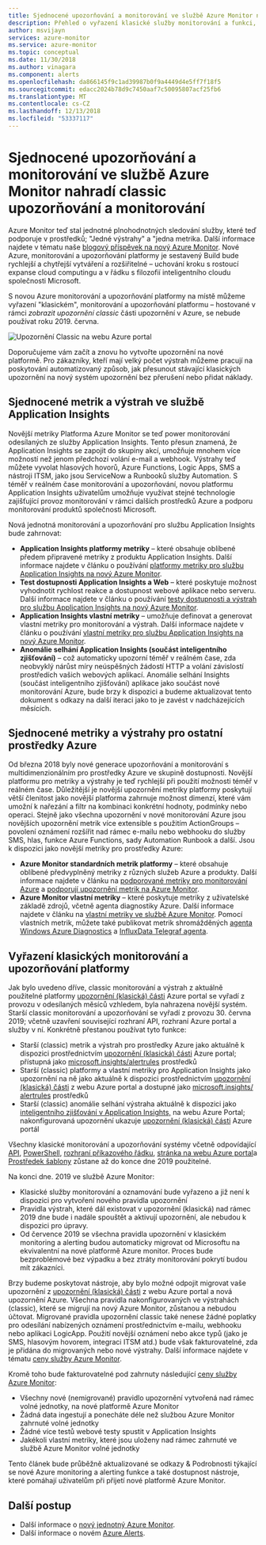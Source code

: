 ```yaml
---
title: Sjednocené upozorňování a monitorování ve službě Azure Monitor nahradí classic upozorňování a monitorování
description: Přehled o vyřazení klasické služby monitorování a funkci, dříve uvedené na webu Azure portal v části upozornění (klasická). Klasické upozorňování a monitorování zahrnuje klasického upozornění metrik pro prostředky Azure, klasického upozornění metrik pro službu Application Insights, upozornění classic webového testu pro službu Application Insights classic vlastních metrik založených na upozornění služby Application Insights a Klasický model výstrahy pro Application Insights SmartDetection v1
author: msvijayn
services: azure-monitor
ms.service: azure-monitor
ms.topic: conceptual
ms.date: 11/30/2018
ms.author: vinagara
ms.component: alerts
ms.openlocfilehash: da866145f9c1ad39987b0f9a4449d4e5ff7f18f5
ms.sourcegitcommit: edacc2024b78d9c7450aaf7c50095807acf25fb6
ms.translationtype: MT
ms.contentlocale: cs-CZ
ms.lasthandoff: 12/13/2018
ms.locfileid: "53337117"
---
```

# <a name="unified-alerting--monitoring-in-azure-monitor-replaces-classic-alerting--monitoring"></a>Sjednocené upozorňování a monitorování ve službě Azure Monitor nahradí classic upozorňování a monitorování

Azure Monitor teď stal jednotné plnohodnotných sledování služby, které teď podporuje v prostředků; "Jedné výstrahy" a "jedna metrika. Další informace najdete v tématu naše [blogový příspěvek na nový Azure Monitor](https://azure.microsoft.com/blog/new-full-stack-monitoring-capabilities-in-azure-monitor/). Nové Azure, monitorování a upozorňování platformy je sestavený Build bude rychlejší a chytřejší vytváření a rozšiřitelné – uchování kroku s rostoucí expanse cloud computingu a v řádku s filozofií inteligentního cloudu společnosti Microsoft. 

S novou Azure monitorování a upozorňování platformy na místě můžeme vyřazení "klasickém", monitorování a upozorňování platformu – hostované v rámci *zobrazit upozornění classic* části upozornění v Azure, se nebude používat roku 2019. června.

 ![Upozornění Classic na webu Azure portal](media/monitoring-classic-retirement/monitor-alert-screen2.png) 

Doporučujeme vám začít a znovu ho vytvořte upozornění na nové platformě. Pro zákazníky, kteří mají velký počet výstrah můžeme pracují na poskytování automatizovaný způsob, jak přesunout stávající klasických upozornění na nový systém upozornění bez přerušení nebo přidat náklady.

## <a name="unified-metrics-and-alerts-in-application-insights"></a>Sjednocené metrik a výstrah ve službě Application Insights

Novější metriky Platforma Azure Monitor se teď power monitorování odesílaných ze služby Application Insights. Tento přesun znamená, že Application Insights se zapojit do skupiny akcí, umožňuje mnohem více možností než jenom předchozí volání e-mail a webhook. Výstrahy teď můžete vyvolat hlasových hovorů, Azure Functions, Logic Apps, SMS a nástroji ITSM, jako jsou ServiceNow a Runbooků služby Automation. S téměř v reálném čase monitorování a upozorňování, novou platformu Application Insights uživatelům umožňuje využívat stejné technologie zajišťující provoz monitorování v rámci dalších prostředků Azure a podporu monitorování produktů společnosti Microsoft.

Nová jednotná monitorování a upozorňování pro službu Application Insights bude zahrnovat:

- **Application Insights platformy metriky** – které obsahuje oblíbené předem připravené metriky z produktu Application Insights. Další informace najdete v článku o používání [platformy metriky pro službu Application Insights na nový Azure Monitor](../application-insights/pre-aggregated-metrics-log-metrics.md#pre-aggregated-metrics).
- **Test dostupnosti Application Insights a Web** – které poskytuje možnost vyhodnotit rychlost reakce a dostupnost webové aplikace nebo serveru. Další informace najdete v článku o používání [testy dostupnosti a výstrah pro službu Application Insights na nový Azure Monitor](../application-insights/app-insights-monitor-web-app-availability.md).
- **Application Insights vlastní metriky** – umožňuje definovat a generovat vlastní metriky pro monitorování a výstrah. Další informace najdete v článku o používání [vlastní metriky pro službu Application Insights na nový Azure Monitor](../application-insights/pre-aggregated-metrics-log-metrics.md#custom-metrics-dimensions-and-pre-aggregation).
- **Anomálie selhání Application Insights (součást inteligentního zjišťování)** – což automaticky upozorní téměř v reálném čase, zda neobvyklý nárůst míry neúspěšných žádostí HTTP a volání závislostí prostředích vašich webových aplikací. Anomálie selhání Insights (součást inteligentního zjišťování) aplikace jako součást nové monitorování Azure, bude brzy k dispozici a budeme aktualizovat tento dokument s odkazy na další iteraci jako to je zavést v nadcházejících měsících.

## <a name="unified-metrics--alerts-for-other-azure-resources"></a>Sjednocené metriky a výstrahy pro ostatní prostředky Azure

Od března 2018 byly nové generace upozorňování a monitorování s multidimenzionálním pro prostředky Azure ve skupině dostupnosti. Novější platformu pro metriky a výstrahy je teď rychlejší při použití možnosti téměř v reálném čase. Důležitější je novější upozornění metriky platformy poskytují větší členitost jako novější platforma zahrnuje možnost dimenzí, které vám umožní k nařezání a filtr na kombinaci konkrétní hodnoty, podmínky nebo operaci. Stejně jako všechna upozornění v nové monitorování Azure jsou novějších upozornění metrik více extensible s použitím ActionGroups – povolení oznámení rozšířit nad rámec e-mailu nebo webhooku do služby SMS, hlas, funkce Azure Functions, sady Automation Runbook a další.
Jsou k dispozici jako novější metriky pro prostředky Azure:

- **Azure Monitor standardních metrik platformy** – které obsahuje oblíbené předvyplněný metriky z různých služeb Azure a produkty. Další informace najdete v článku na [podporované metriky pro monitorování Azure](monitoring-near-real-time-metric-alerts.md#metrics-and-dimensions-supported) a [podporují upozornění metrik na Azure Monitor](../azure-monitor/platform/alerts-metric-overview.md#supported-resource-types-for-metric-alerts).
- **Azure Monitor vlastní metriky** – které poskytuje metriky z uživatelské základě zdrojů, včetně agenta diagnostiky Azure. Další informace najdete v článku na [vlastní metriky ve službě Azure Monitor](../azure-monitor/platform/metrics-custom-overview.md). Pomocí vlastních metrik, můžete také publikovat metrik shromážděných [agenta Windows Azure Diagnostics](../azure-monitor/platform/collect-custom-metrics-guestos-resource-manager-vm.md) a [InfluxData Telegraf agenta](../azure-monitor/platform/collect-custom-metrics-linux-telegraf.md).

## <a name="retirement-of-classic-monitoring-and-alerting-platform"></a>Vyřazení klasických monitorování a upozorňování platformy

Jak bylo uvedeno dříve, classic monitorování a výstrah z aktuálně použitelné platformy [upozornění (klasická) části](../azure-monitor/platform/alerts-classic.overview.md) Azure portal se vyřadí z provozu v odesílaných měsíců vzhledem, byla nahrazena novější systém.
Starší classic monitorování a upozorňování se vyřadí z provozu 30. června 2019; včetně uzavření související rozhraní API, rozhraní Azure portal a služby v ní. Konkrétně přestanou používat tyto funkce:

- Starší (classic) metrik a výstrah pro prostředky Azure jako aktuálně k dispozici prostřednictvím [upozornění (klasická) části](../azure-monitor/platform/alerts-classic.overview.md) Azure portal; přístupná jako [microsoft.insights/alertrules](https://docs.microsoft.com/rest/api/monitor/alertrules) prostředků
- Starší (classic) platformy a vlastní metriky pro Application Insights jako upozornění na ně jako aktuálně k dispozici prostřednictvím [upozornění (klasická) části](../azure-monitor/platform/alerts-classic.overview.md) z webu Azure portal a dostupné jako [microsoft.insights/ alertrules](https://docs.microsoft.com/rest/api/monitor/alertrules) prostředků
- Starší (classic) anomálie selhání výstraha aktuálně k dispozici jako [inteligentního zjišťování v Application Insights,](../application-insights/app-insights-proactive-diagnostics.md) na webu Azure Portal; nakonfigurovaná upozornění ukazuje [upozornění (klasická) části](../azure-monitor/platform/alerts-classic.overview.md) Azure portál

Všechny klasické monitorování a upozorňování systémy včetně odpovídající [API](https://msdn.microsoft.com/library/azure/dn931945.aspx), [PowerShell](../azure-monitor/platform/alerts-classic-portal.md), [rozhraní příkazového řádku](../azure-monitor/platform/alerts-classic-portal.md), [stránka na webu Azure portal](../azure-monitor/platform/alerts-classic-portal.md)a [ Prostředek šablony](../azure-monitor/platform/alerts-enable-template.md) zůstane až do konce dne 2019 použitelné. 

Na konci dne. 2019 ve službě Azure Monitor:

- Klasické služby monitorování a oznamování bude vyřazeno a již není k dispozici pro vytvoření nového pravidla upozornění
- Pravidla výstrah, které dál existovat v upozornění (klasická) nad rámec 2019 dne bude i nadále spouštět a aktivují upozornění, ale nebudou k dispozici pro úpravy.
- Od července 2019 se všechna pravidla upozornění v klasickém monitoring a alerting budou automaticky migrovat od Microsoftu na ekvivalentní na nové platformě Azure monitor. Proces bude bezproblémové bez výpadku a bez ztráty monitorování pokrytí budou mít zákazníci.

Brzy budeme poskytovat nástroje, aby bylo možné odpojit migrovat vaše upozornění z [upozornění (klasická) části](../azure-monitor/platform/alerts-classic.overview.md) z webu Azure portal a nová upozornění Azure. Všechna pravidla nakonfigurovaných ve výstrahách (classic), které se migrují na nový Azure Monitor, zůstanou a nebudou účtovat. Migrované pravidla upozornění classic také nenese žádné poplatky pro odesílání nabízených oznámení prostřednictvím e-mailu, webhooku nebo aplikaci LogicApp. Použití novější oznámení nebo akce typů (jako je SMS, hlasovým hovorem, integraci ITSM atd.) bude však fakturovatelné, zda je přidána do migrovaných nebo nové výstrahy. Další informace najdete v tématu [ceny služby Azure Monitor](https://azure.microsoft.com/pricing/details/monitor/).

Kromě toho bude fakturovatelné pod zahrnuty následující [ceny služby Azure Monitor](https://azure.microsoft.com/pricing/details/monitor/):

- Všechny nové (nemigrované) pravidlo upozornění vytvořená nad rámec volné jednotky, na nové platformě Azure Monitor
- Žádná data ingestují a ponecháte déle než službou Azure Monitor zahrnuté volné jednotky
- Žádné více testů webové testy spustit v Application Insights
- Jakékoli vlastní metriky, které jsou uloženy nad rámec zahrnuté ve službě Azure Monitor volné jednotky

Tento článek bude průběžně aktualizované se odkazy & Podrobnosti týkající se nové Azure monitoring a alerting funkce a také dostupnost nástroje, které pomáhají uživatelům při přijetí nové platformě Azure Monitor.


## <a name="next-steps"></a>Další postup

* Další informace o [nový jednotný Azure Monitor](../azure-monitor/overview.md).
* Další informace o novém [Azure Alerts](../azure-monitor/platform/alerts-overview.md).
